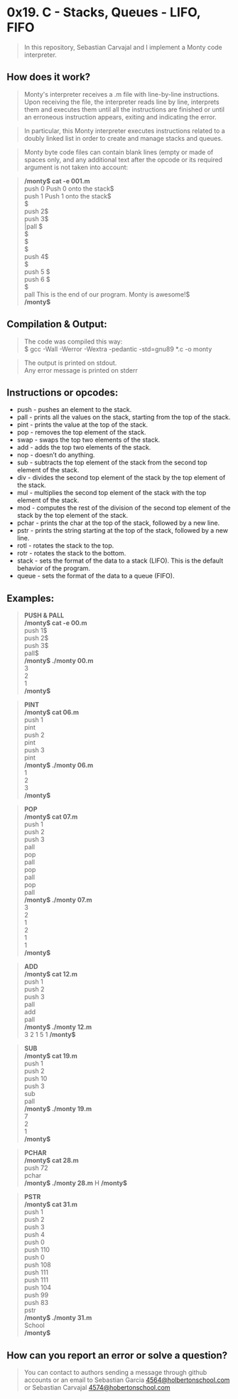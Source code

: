 # 0x19. C - Stacks, Queues - LIFO, FIFO
>In this repository, Sebastian Carvajal and I implement a Monty code interpreter.

## How does it work?
>Monty's interpreter receives a .m file with line-by-line instructions. Upon receiving the file, the interpreter reads line by line, interprets them and executes them until all the instructions are finished or until an erroneous instruction appears, exiting and indicating the error.

>In particular, this Monty interpreter executes instructions related to a doubly linked list in order to create and manage stacks and queues.

>Monty byte code files can contain blank lines (empty or made of spaces only, and any additional text after the opcode or its required argument is not taken into account:  

>**/monty$ cat -e 001.m**  
push 0 Push 0 onto the stack$  
push 1 Push 1 onto the stack$  
$  
push 2$   
  push 3$  
    |pall    $  
$  
$  
                           $  
push 4$  
$  
    push 5    $  
      push    6        $  
$  
pall This is the end of our program. Monty is awesome!$  
**/monty$** 

## Compilation & Output:
>The code was compiled this way:  
$ gcc -Wall -Werror -Wextra -pedantic -std=gnu89 *.c -o monty

>The output is printed on stdout.  
Any error message is printed on stderr

## Instructions or opcodes:
* push - pushes an element to the stack.
* pall - prints all the values on the stack, starting from the top of the stack.
* pint - prints the value at the top of the stack.
* pop -  removes the top element of the stack.
* swap - swaps the top two elements of the stack.
* add - adds the top two elements of the stack.
* nop - doesn’t do anything.
* sub - subtracts the top element of the stack from the second top element of the stack.
* div - divides the second top element of the stack by the top element of the stack.
* mul - multiplies the second top element of the stack with the top element of the stack.
* mod - computes the rest of the division of the second top element of the stack by the top element of the stack.
* pchar - prints the char at the top of the stack, followed by a new line.
* pstr - prints the string starting at the top of the stack, followed by a new line.
* rotl - rotates the stack to the top.
* rotr - rotates the stack to the bottom.
* stack - sets the format of the data to a stack (LIFO). This is the default behavior of the program.
* queue - sets the format of the data to a queue (FIFO).

## Examples:
>**PUSH & PALL**  
**/monty$ cat -e 00.m**  
push 1$  
push 2$  
push 3$  
pall$  
**/monty$ ./monty 00.m**  
3  
2  
1  
**/monty$**  

>**PINT**  
**/monty$ cat 06.m**  
push 1  
pint  
push 2  
pint  
push 3  
pint  
**/monty$ ./monty 06.m**  
1  
2  
3  
**/monty$**  

>**POP**  
**/monty$ cat 07.m**   
push 1  
push 2  
push 3  
pall  
pop  
pall  
pop  
pall  
pop  
pall  
**/monty$ ./monty 07.m**   
3  
2  
1  
2  
1  
1  
**/monty$** 

>**ADD**  
**/monty$ cat 12.m**   
push 1  
push 2  
push 3  
pall  
add  
pall  
**/monty$ ./monty 12.m**   
3
2
1
5
1
**/monty$**

>**SUB**  
**/monty$ cat 19.m**   
push 1  
push 2  
push 10  
push 3  
sub  
pall  
**/monty$ ./monty 19.m**   
7  
2  
1  
**/monty$**  

>**PCHAR**  
**/monty$ cat 28.m**   
push 72  
pchar  
**/monty$ ./monty 28.m** 
H
**/monty$**

>**PSTR**  
**/monty$ cat 31.m**   
push 1  
push 2  
push 3  
push 4  
push 0  
push 110  
push 0  
push 108  
push 111  
push 111  
push 104  
push 99  
push 83  
pstr  
**/monty$ ./monty 31.m**   
School  
**/monty$** 


## How can you report an error or solve a question?
> You can contact to authors sending a message through github accounts or an email to Sebastian Garcia <4564@holbertonschool.com> or Sebastian Carvajal <4574@hobertonschool.com>